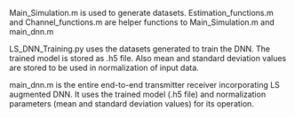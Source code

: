 Main_Simulation.m is used to generate datasets.
  Estimation_functions.m and Channel_functions.m are helper functions to Main_Simulation.m and main_dnn.m

LS_DNN_Training.py uses the datasets generated to train the DNN.
  The trained model is stored as .h5 file.
  Also mean and standard deviation values are stored to be used in normalization of input data.
  
main_dnn.m is the entire end-to-end transmitter receiver incorporating LS augmented DNN.
  It uses the trained model (.h5 file) and normalization parameters (mean and standard deviation values) for its operation. 
